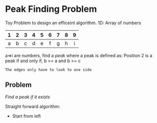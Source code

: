 Peak Finding Problem
====================
Toy Problem to design an efficeint algorithm. 1D: Array of numbers 

| 1 | 2 | 3 | 4 | 5 | 6 | 7 | 8 | 9 |
|:-:|:-:|:-:|:-:|:-:|:-:|:-:|:-:|:-:|
| a | b | c | d | e | f | g | h | i |

a=>i are numbers, find a *peak* where a peak is defined as:
Position 2 is a peak if and only if, b >= a and b >= c

```
The edges only have to look to one side
```

Problem
-------
*Find a peak if it exists* 

Straight forward algorithm:
* Start from left

